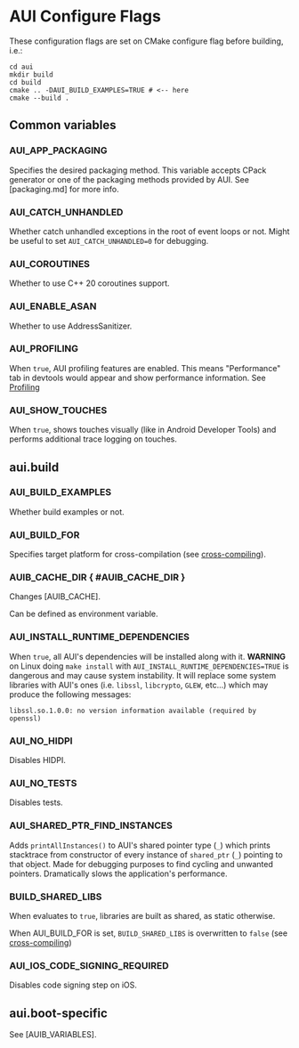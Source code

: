# AUI Configure Flags

These configuration flags are set on CMake configure flag before building, i.e.:

```
cd aui
mkdir build
cd build
cmake .. -DAUI_BUILD_EXAMPLES=TRUE # <-- here
cmake --build .
```

## Common variables

### AUI_APP_PACKAGING
Specifies the desired packaging method. This variable accepts CPack generator or one of the packaging methods provided
by AUI. See [packaging.md] for more info.

### AUI_CATCH_UNHANDLED
Whether catch unhandled exceptions in the root of event loops or not. Might be useful to set `AUI_CATCH_UNHANDLED=0` for
debugging.

### AUI_COROUTINES
Whether to use C++ 20 coroutines support.

### AUI_ENABLE_ASAN
Whether to use AddressSanitizer.

### AUI_PROFILING
When `true`, AUI profiling features are enabled. This means "Performance" tab in devtools would appear and show
performance information. See [Profiling]([profiling])

### AUI_SHOW_TOUCHES
When `true`, shows touches visually (like in Android Developer Tools) and performs additional trace logging on touches.

## aui.build

### AUI_BUILD_EXAMPLES
Whether build examples or not.

### AUI_BUILD_FOR
Specifies target platform for cross-compilation (see [cross-compiling](crosscompiling.md)).

### AUIB_CACHE_DIR { #AUIB_CACHE_DIR }
Changes [AUIB_CACHE].

Can be defined as environment variable.

### AUI_INSTALL_RUNTIME_DEPENDENCIES
When `true`, all AUI's dependencies will be installed along with it. **WARNING** on Linux doing `make install` with `AUI_INSTALL_RUNTIME_DEPENDENCIES=TRUE` is dangerous and may cause system instability. It will replace some system libraries with AUI's ones (i.e. `libssl`, `libcrypto`, `GLEW`, etc...) which may produce the following messages:

```
libssl.so.1.0.0: no version information available (required by openssl)
```

### AUI_NO_HIDPI
Disables HIDPI.

### AUI_NO_TESTS
Disables tests.

### AUI_SHARED_PTR_FIND_INSTANCES
Adds `printAllInstances()` to AUI's shared pointer type (`_`) which prints stacktrace from constructor of every instance of `shared_ptr` (`_`) pointing to that object. Made for debugging purposes to find cycling and unwanted pointers. Dramatically slows the application's performance.

### BUILD_SHARED_LIBS
When evaluates to `true`, libraries are built as shared, as static otherwise.

When AUI_BUILD_FOR is set, `BUILD_SHARED_LIBS` is overwritten to `false` 
(see [cross-compiling](docs/Crosscompiling.md))

### AUI_IOS_CODE_SIGNING_REQUIRED
Disables code signing step on iOS.

## aui.boot-specific

See [AUIB_VARIABLES].
